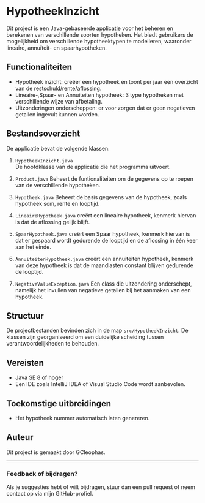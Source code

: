# HypotheekInzicht

Dit project is een Java-gebaseerde applicatie voor het beheren en berekenen van verschillende soorten hypotheken. Het biedt gebruikers de mogelijkheid om verschillende hypotheektypen te modelleren, waaronder lineaire, annuïteit- en spaarhypotheken. 

## Functionaliteiten

- Hypotheek inzicht: creëer een hypotheek en toont per jaar een overzicht van de restschuld/rente/aflossing.
- Lineaire-,Spaar- en Annuiteiten hypotheek: 3 type hypotheken met verschillende wijze van afbetaling.
- Uitzonderingen onderscheppen: er voor zorgen dat er geen negatieven getallen ingevult kunnen worden.

## Bestandsoverzicht

De applicatie bevat de volgende klassen:

1. `HypotheekInzicht.java`  
   De hoofdklasse van de applicatie die het programma uitvoert.

2. `Product.java`
   Beheert de funtionaliteiten om de gegevens op te roepen van de verschillende hypotheken.

3. `Hypotheek.java` 
   Beheert de basis gegevens van de hypotheek, zoals hypotheek som, rente en looptijd.

4. `LineaireHypotheek.java`
   creërt een lineaire hypotheek, kenmerk hiervan is dat de aflossing gelijk blijft.

5. `SpaarHypotheek.java` 
   creërt een Spaar hypotheek, kenmerk hiervan is dat er gespaard wordt gedurende de looptijd en de aflossing in één keer aan het einde.

6. `AnnuiteitenHypotheek.java`
    creërt een annuiteiten hypotheek, kenmerk van deze hypotheek is dat de maandlasten constant blijven gedurende de looptijd.

7. `NegativeValueException.java`
    Een class die uitzondering onderschept, namelijk het invullen van negatieve getallen bij het aanmaken van een hypotheek.

## Structuur

De projectbestanden bevinden zich in de map `src/HypotheekInzicht`. De klassen zijn georganiseerd om een duidelijke scheiding tussen verantwoordelijkheden te behouden.

## Vereisten

- Java SE 8 of hoger
- Een IDE zoals IntelliJ IDEA of Visual Studio Code wordt aanbevolen.

## Toekomstige uitbreidingen

- Het hypotheek nummer automatisch laten genereren.

## Auteur

Dit project is gemaakt door GCleophas.

---

### Feedback of bijdragen?

Als je suggesties hebt of wilt bijdragen, stuur dan een pull request of neem contact op via mijn GitHub-profiel.
